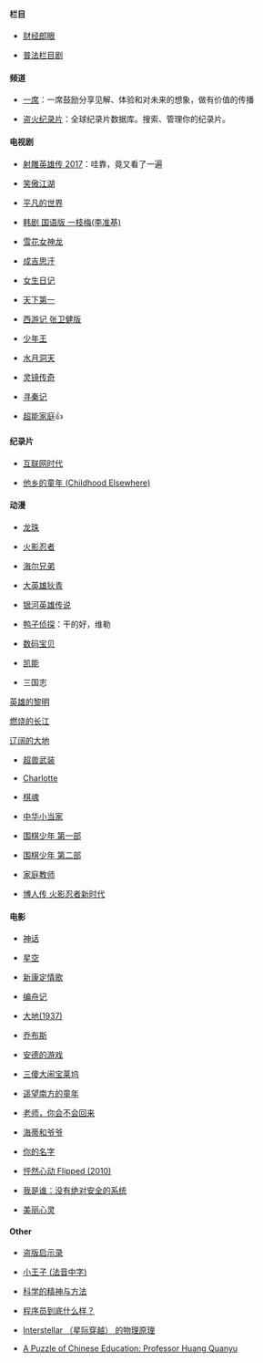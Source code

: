 #### 栏目

- [财经郎眼](http://www.iqiyi.com/a_19rrgu9qmt.html)

- [普法栏目剧](https://www.youtube.com/playlist?list=PL-V-9ZOhCdyBKv-pCS_HdhhV-3JWAVFvy)

#### 频道

- [一席](https://yixi.tv/)：一席鼓励分享见解、体验和对未来的想象，做有价值的传播

- [盗火纪录片](http://www.daofire.com/)：全球纪录片数据库。搜索、管理你的纪录片。

#### 电视剧

- [射雕英雄传 2017](https://www.youtube.com/playlist?list=PLq6IOOMb_NvwKFKzP4pPjS7OOXpXWn6hX)：哇靠，竟又看了一遍

- [笑傲江湖](https://v.youku.com/v_show/id_XNDA3NDU1OTAw.html?spm=a2h1n.8261147.0.0&s=cbff3dac962411de83b1)

- [平凡的世界](https://tv.sohu.com/v/MjAxNTAyMjcvbjQwOTE4NDI0Mi5zaHRtbA==.html)

- [韩剧 国语版 一枝梅(李准基)](https://list.youku.com/albumlist/show/id_23139792.html?spm=a2h0j.11185381.bpmodule-playpage-righttitle.5~H2~A)

- [雪花女神龙](https://www.bilibili.com/video/av23269810)

- [成吉思汗](https://www.youtube.com/playlist?list=PLh3iAetQz33RBtmCBwTGJg8Q_TrkoPToc)

- [女生日记](https://www.youtube.com/playlist?list=PLOhXe6mV1n1vPPTDAiRvMJeQHU8IjBdLh)

- [天下第一](https://list.youku.com/show/id_zcbffdb90962411de83b1.html)

- [西游记 张卫健版](http://list.youku.com/albumlist/show/id_19425309.html)

- [少年王](https://www.youtube.com/watch?v=n65ropgti3w)

- [水月洞天](https://www.youtube.com/playlist?list=PL2FfYhEj_1e7J5_qQSpepeMSUCsBlnf1E)

- [灵镜传奇](https://www.youtube.com/playlist?list=PL2FfYhEj_1e7NyAHiWErrII9M5zqNoOI2)

- [寻秦记](https://v.youku.com/v_show/id_XMjI2NTg3ODM2.html?s=cbfb7c9e962411de83b1)

- [超能家庭](https://www.youtube.com/playlist?list=PLbyZ_rudPmWzCHev9lM9244GswMjaRISs)👍

#### 纪录片

- [互联网时代](https://www.bilibili.com/video/av6164134/)

- [他乡的童年 (Childhood Elsewhere)](http://list.youku.com/show/id_zafcbb5805ec6474eb471.html)

#### 动漫

- [龙珠](https://www.iqiyi.com/v_19rroo8z7w.html#curid=377498400_deddace5919562e700d07d2a620a416c)

- [火影忍者](http://list.youku.com/show/id_zcc001f06962411de83b1.html)

- [海尔兄弟](https://v.youku.com/v_show/id_XNDkzMzAwMzI0.html?spm=a2h0j.11185381.listitem_page1.5~A&&s=013b68a061ae11e0bea1)

- [大英雄狄青](https://v.youku.com/v_show/id_XNDk2NDY0NzQ4.html?s=00a076ba61ae11e0bea1)

- [银河英雄传说](http://v.pptv.com/show/UXMkohCCia8ksqhI.html?&rcc_src=B3)

- [鸭子侦探](https://www.bilibili.com/video/av448258/)：干的好，维勒

- [数码宝贝](https://www.iqiyi.com/v_19rrok50fw.html#curid=385258000_d8c5ec72f5e46a50044239b09d9cc991)

- [凯能](https://www.iqiyi.com/v_19rrfw3jlw.html)

- 三国志

[英雄的黎明](https://www.bilibili.com/video/av23958051/)

[燃烧的长江](https://www.bilibili.com/video/av23958051/?p=2)

[辽阔的大地](https://www.bilibili.com/video/av23958051/?p=3)

- [超兽武装](https://www.youtube.com/watch?v=-ccRTVHI9Q8&list=PLmWEQIlnd1BH_XRfESl9bfkL9WJHITiP2&index=1)

- [Charlotte](http://www.iqiyi.com/a_19rrhb5qhd.html)

- [棋魂](https://list.youku.com/show/id_zcc006556962411de83b1.html)

- [中华小当家](https://v.qq.com/x/cover/7jzjwwtpqo2hilu/z0024gai02c.html)

- [围棋少年 第一部](https://list.youku.com/show/id_z704fd7ccc24311df97c0.html?spm=a2h0j.11185381.bpmodule-playpage-righttitle.5~H2~A)

- [围棋少年 第二部](https://list.youku.com/show/id_z3331249cb72d11e0a046.html?spm=a2h0j.11185381.bpmodule-playpage-righttitle.5~H2~A)

- [家庭教师](https://www.bilibili.com/video/av16458324?p=1)

- [博人传 火影忍者新时代](https://www.iqiyi.com/v_19rrb3xn68.html)

#### 电影

- [神话](https://v.youku.com/v_show/id_XMjA2OTM3OTk2.html?spm=a2h1n.8261147.0.0)

- [星空](https://so.youku.com/search_video/q_%E6%98%9F%E7%A9%BA?spm=a2ha1.12325017.search.i0https://so.youku.com/search_video/q_%E6%98%9F%E7%A9%BA?spm=a2ha1.12325017.search.i0)

- [新康定情歌](https://v.qq.com/x/cover/g8xn4gxfh0xqc7a/r00273cijfd.html)

- [编舟记](https://v.youku.com/v_show/id_XODg2NzA3NDA4.html?spm=a2h1n.8261147.0.0)

- [大地(1937)](https://v.youku.com/v_show/id_XMTc1MjU4NDg=.html?spm=a2h1n.8251843.0.0&f=2816361)

- [乔布斯](https://v.youku.com/v_show/id_XNjIyMjY4MjM2.html?spm=a2h1n.8261147.0.0)

- [安德的游戏](https://v.youku.com/v_show/id_XNzAzNzE4MzQw.html?spm=a2h1n.8261147.0.0)

- [三傻大闹宝莱坞](https://www.youtube.com/watch?v=oU86xS2b0Wo)

- [遥望南方的童年](https://www.youtube.com/watch?v=J-FYAi92ZsI)

- [老师，你会不会回来](https://www.youtube.com/watch?v=k2ZyinQ8Hs4)

- [海蒂和爷爷](https://www.youtube.com/watch?v=LGcwYeJXE28)

- [你的名字](https://www.iqiyi.com/v_19rr7p4m3k.html?vfm=m_331_dbdy)

- [怦然心动 Flipped (2010)](https://movie.douban.com/subject/3319755/)

- [我是谁：没有绝对安全的系统](https://www.iqiyi.com/v_19rrny5c8k.html)

- [美丽心灵](https://movie.douban.com/subject/1306029/)

#### Other

- [盗版启示录](https://www.youtube.com/watch?v=oIjetBsgYNE&list=WL&index=5&t=0s)

- [小王子 (法音中字)](https://www.youtube.com/watch?v=w3DxgKItquI&list=WL&index=6)

- [科学的精神与方法](http://open.163.com/newview/movie/courseintro?newurl=%2Fspecial%2Fcuvocw%2Fkexuedejingshen.html)

- [程序员到底什么样？](https://www.youtube.com/watch?v=1XXkl6QUfEI&list=PLkjO-gN54obCeceuKS17L7LIEkuEwGFT_&index=2&t=0s)

- [Interstellar （星际穿越） 的物理原理](https://www.youtube.com/watch?v=Zk4TLmzUanA&list=WL&index=6&t=0s)

- [A Puzzle of Chinese Education: Professor Huang Quanyu](https://www.youtube.com/watch?v=gDP9J5MWACw&list=WL&index=17&t=0s)
